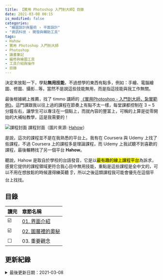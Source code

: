 ```yaml
---
title: 【實用 Photoshop 入門到大師】目錄
date: 2021-03-08 00:15
is_modified: false
categories:
- "繪圖設計與藝術 › 平面設計"
- "資訊科技 › 開發與輔助工具"
tags:
- Hahow
- 實用 Photoshop 入門到大師
- Photoshop
- 讀書筆記
- 編修與繪圖工具
- 工具介紹與操作
- 目錄
--- 
```


決定來放鬆一下，學點**無用技能**，不過想學的東西有點多，例如：手繪、電腦繪圖、修圖、攝影...等。當然不是說這些技能無用，而是指這技能與我工作無關。

<!--more-->
  
最後根據網上推薦，找了 timmo 講師的 [《實用Photoshop - 入門到大師，紮實範例》](https://hahow.in/courses/5b26587f67ff51001e25cf0a/discussions?item=5b34d80791606b001eb9d6e5)。這門課跟我以往上過的課程在節奏上有點不太一樣，每堂課都控制在 3 ~ 5 分鐘左右，讓學生可以專注在一個點上，而就內容的豐富上，可稱的上算是從零開始的大補帖教學，這是我需要的！

<p class="illustration">
    <img src="https://i.imgur.com/JceOmAi.png" alt="課程封面">
    課程封面（圖片來源: <a href="https://hahow.in/courses/5b26587f67ff51001e25cf0a/discussions">Hahow</a>）
</p>

是說，這次的課程並不是在我熟悉的平台上。我有在 Coursera 與 Udemy 上找了些課程，不過 Coursera 上的課程多是理論課程，而 Udemy 上我試聽不到喜歡的課程，最後輾轉找了另一個平台 **Hahow**。

聽說，Hahow 是取自於學校的台語發音，它是以<mark>最有趣的線上課程平台</mark>為訴求，感覺它提供的課程領域更符合我心目中無用技能，重點是這些課程是全中文的，可以不用在想放鬆的時候還得練英聽 :ear:，所以之後這類課程我可能會優先在這個平台上找找。



## 目錄

| 讀完 | 章節名稱                                                                       |
| ---- |:------------------------------------------------------------------------------ |
| ☑️  | [01. 界面介紹](/Practical-Photoshop-from-Beginner-to-Master-01) |
| ☑️   | [02. 圖層裡的奧秘](/Practical-Photoshop-from-Beginner-to-Master-02) |
| ☐   | 03. 重要觀念 |
   
 

## 更新紀錄
<details class="update_stamp">
  <summary>最後更新日期：2021-03-08</summary>
  <ul>
    <li>2021-03-08 更新第二章連結</li>
    <li>2021-01-14 更新第一章連結</li>
    <li>2020-12-13 起稿</li>
  </ul>
</details>
